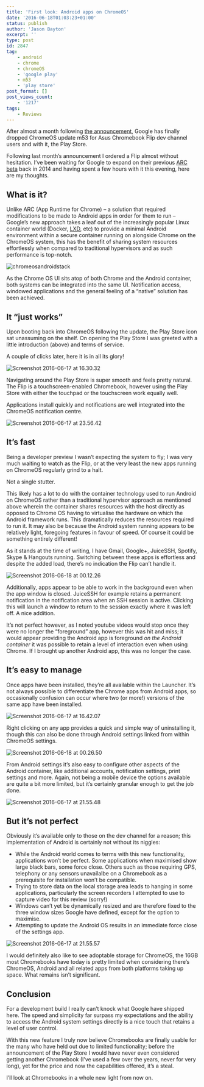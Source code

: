```yaml
---
title: 'First look: Android apps on ChromeOS'
date: '2016-06-18T01:03:23+01:00'
status: publish
author: 'Jason Bayton'
excerpt: ''
type: post
id: 2847
tag:
    - android
    - chrome
    - chromeOS
    - 'google play'
    - m53
    - 'play store'
post_format: []
post_views_count:
    - '1217'
tags:
    - Reviews
---
```

After almost a month following [the announcement](https://chrome.googleblog.com/2016/05/the-google-play-store-coming-to.html), Google has finally dropped ChromeOS update m53 for Asus Chromebook Flip dev channel users and with it, the Play Store.

Following last month’s announcement I ordered a Flip almost without hesitation. I’ve been waiting for Google to expand on their previous [ARC beta](https://chrome.googleblog.com/2014/09/first-set-of-android-apps-coming-to.html) back in 2014 and having spent a few hours with it this evening, here are my thoughts.

What is it?
-----------

Unlike ARC (App Runtime for Chrome) – a solution that required modifications to be made to Android apps in order for them to run – Google’s new approach takes a leaf out of the increasingly popular Linux container world (Docker, [LXD](/tag/lxd), etc) to provide a minimal Android environment within a secure container running on alongside Chrome on the ChromeOS system, this has the benefit of sharing system resources effortlessly when compared to traditional hypervisors and as such performance is top-notch.

![chromeosandroidstack](https://r2_worker.bayton.workers.dev/uploads/2016/06/chromeosandroidstack.png)

As the Chrome OS UI sits atop of both Chrome and the Android container, both systems can be integrated into the same UI. Notification access, windowed applications and the general feeling of a “native” solution has been achieved.

It “just works”
---------------

Upon booting back into ChromeOS following the update, the Play Store icon sat unassuming on the shelf. On opening the Play Store I was greeted with a little introduction (above) and terms of service.

A couple of clicks later, here it is in all its glory!

![Screenshot 2016-06-17 at 16.30.32](https://r2_worker.bayton.workers.dev/uploads/2016/06/Screenshot-2016-06-17-at-16.30.32.png)

Navigating around the Play Store is super smooth and feels pretty natural. The Flip is a touchscreen-enabled Chromebook, however using the Play Store with either the touchpad or the touchscreen work equally well.

Applications install quickly and notifications are well integrated into the ChromeOS notification centre.

![Screenshot 2016-06-17 at 23.56.42](https://r2_worker.bayton.workers.dev/uploads/2016/06/Screenshot-2016-06-17-at-23.56.42.png)

It’s fast
---------

Being a developer preview I wasn’t expecting the system to fly; I was very much waiting to watch as the Flip, or at the very least the new apps running on ChromeOS regularly grind to a halt.

Not a single stutter.

This likely has a lot to do with the container technology used to run Android on ChromeOS rather than a traditional hypervisor approach as mentioned above wherein the container shares resources with the host directly as opposed to Chrome OS having to virtualise the hardware on which the Android framework runs. This dramatically reduces the resources required to run it. It may also be because the Android system running appears to be relatively light, foregoing features in favour of speed. Of course it could be something entirely different!

As it stands at the time of writing, I have Gmail, Google+, JuiceSSH, Spotify, Skype &amp; Hangouts running. Switching between these apps is effortless and despite the added load, there’s no indication the Flip can’t handle it.

![Screenshot 2016-06-18 at 00.12.26](https://r2_worker.bayton.workers.dev/uploads/2016/06/Screenshot-2016-06-18-at-00.12.26.png)

Additionally, apps appear to be able to work in the background even when the app window is closed. JuiceSSH for example retains a permanent notification in the notification area when an SSH session is active. Clicking this will launch a window to return to the session exactly where it was left off. A nice addition.

It’s not perfect however, as I noted youtube videos would stop once they were no longer the “foreground” app, however this was hit and miss; it would appear providing the Android app is foreground *on the Android container* it was possible to retain a level of interaction even when using Chrome. If I brought up another Android app, this was no longer the case.

It’s easy to manage
-------------------

Once apps have been installed, they’re all available within the Launcher. It’s not always possible to differentiate the Chrome apps from Android apps, so occasionally confusion can occur where two (or more!) versions of the same app have been installed.

![Screenshot 2016-06-17 at 16.42.07](https://r2_worker.bayton.workers.dev/uploads/2016/06/Screenshot-2016-06-17-at-16.42.07.png)

Right clicking on any app provides a quick and simple way of uninstalling it, though this can also be done through Android settings linked from within ChromeOS settings.

![Screenshot 2016-06-18 at 00.26.50](https://r2_worker.bayton.workers.dev/uploads/2016/06/Screenshot-2016-06-18-at-00.26.50.png)

From Android settings it’s also easy to configure other aspects of the Android container, like additional accounts, notification settings, print settings and more. Again, not being a mobile device the options available are quite a bit more limited, but it’s certainly granular enough to get the job done.

![Screenshot 2016-06-17 at 21.55.48](https://r2_worker.bayton.workers.dev/uploads/2016/06/Screenshot-2016-06-17-at-21.55.48.png)

But it’s not perfect
--------------------

Obviously it’s available only to those on the dev channel for a reason; this implementation of Android is certainly not without its niggles:

- While the Android world comes to terms with this new functionality, applications won’t be perfect. Some applications when maximised show large black bars, some force close. Others such as those requiring GPS, telephony or any sensors unavailalbe on a Chromebook as a prerequisite for installation won’t be compatible.
- Trying to store data on the local storage area leads to hanging in some applications, particularly the screen recorders I attempted to use to capture video for this review (sorry!)
- Windows can’t yet be dynamically resized and are therefore fixed to the three window sizes Google have defined, except for the option to maximise.
- Attempting to update the Android OS results in an immediate force close of the settings app.

![Screenshot 2016-06-17 at 21.55.57](https://r2_worker.bayton.workers.dev/uploads/2016/06/Screenshot-2016-06-17-at-21.55.57.png)

I would definitely also like to see adoptable storage for ChromeOS, the 16GB most Chromebooks have today is pretty limited when considering there’s ChromeOS, Android and all related apps from both platforms taking up space. What remains isn’t significant.

Conclusion
----------

For a development build I really can’t knock what Google have shipped here. The speed and simplicity far surpass my expectations and the ability to access the Android system settings directly is a nice touch that retains a level of user control.

With this new feature I truly now believe Chromebooks are finally usable for the many who have held out due to limited functionality; before the announcement of the Play Store I would have never even considered getting another Chromebook (I’ve used a few over the years, never for very long), yet for the price and now the capabilities offered, it’s a steal.

I’ll look at Chromebooks in a whole new light from now on.